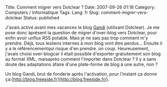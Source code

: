 Title: Comment migrer vers Dotclear ?
Date: 2007-09-26 01:18
Category: Computers / Informatique
Tags:
Lang: fr
Slug: comment-migrer-vers-dotclear
Status: published

J'avais activé avant mes vacances le blog [Gandi](http://www.gandi.net/) (utilisant Dotclear). Je me pose donc àprésent la question de migrer d'over-blog vers Dotclear, pour enfin avoir unflux RSS potable. Mais je ne sais pas trop comment m'y prendre. Déjà, tous lesliens internes à mon blog vont être perdus... Ensuite il y a le référencementqui risque d'en prendre  un coup. Heureusement, j'avais choisi over-blogcar il était possible d'exporter gratuitement son blog au format XML, maisaprès comment l'importer dans Dotclear ? Il y a sans doute des adaptations àfaire d'une plate-forme de blog à une autre, non ?  
  
Un blog Gandi, brut de fonderie après l'activation, pour l'instant ça donne ça:[http://blog.freeside.fr](http://blog.freeside.fr/).
